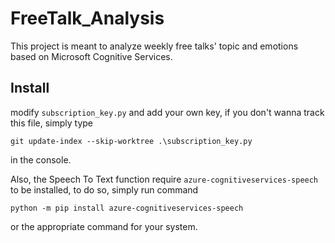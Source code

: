 # FreeTalk_Analysis
This project is meant to analyze weekly free talks' topic and emotions based on Microsoft Cognitive Services.

## Install

modify `subscription_key.py` and add your own key, if you don't wanna track this file, simply type 

```
git update-index --skip-worktree .\subscription_key.py
```

in the console.

Also, the Speech To Text function require `azure-cognitiveservices-speech` to be installed, to do so, simply run command

```
python -m pip install azure-cognitiveservices-speech
```

or the appropriate command for your system.